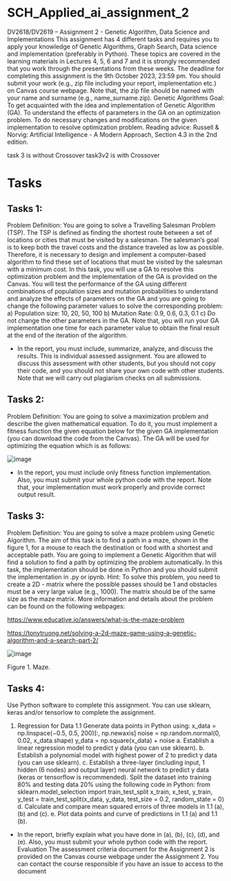 # SCH_Applied_ai_assignment_2

DV2618/DV2619 – Assignment 2 - Genetic Algorithm, Data
Science and Implementations
This assignment has 4 different tasks and requires you to apply your knowledge of Genetic
Algorithms, Graph Search, Data science and implementation (preferably in Python). These topics
are covered in the learning materials in Lectures 4, 5, 6 and 7 and it is strongly recommended that
you work through the presentations from these weeks.
The deadline for completing this assignment is the 9th October 2023, 23:59 pm. You should
submit your work (e.g., zip file including your report, implementation etc.) on Canvas course
webpage. Note that, the zip file should be named with your name and surname (e.g.,
name_surname.zip).
Genetic Algorithms
Goal: To get acquainted with the idea and implementation of Genetic Algorithm (GA). To understand the
effects of parameters in the GA on an optimization problem. To do necessary changes and modifications
on the given implementation to resolve optimization problem.
Reading advice: Russell & Norvig: Artificial Intelligence - A Modern Approach, Section 4.3 in the 2nd
edition.

task 3 is without Crossover
task3v2 is with Crossover

# Tasks
## Tasks 1:
Problem Definition: You are going to solve a Travelling Salesman Problem (TSP). The TSP is defined as
finding the shortest route between a set of locations or cities that must be visited by a salesman. The
salesman‘s goal is to keep both the travel costs and the distance traveled as low as possible. Therefore, it
is necessary to design and implement a computer-based algorithm to find these set of locations that must
be visited by the salesman with a minimum cost. In this task, you will use a GA to resolve this optimization
problem and the implementation of the GA is provided on the Canvas.
You will test the performance of the GA using different combinations of population sizes and mutation
probabilities to understand and analyze the effects of parameters on the GA and you are going to change
the following parameter values to solve the corresponding problem:
a) Population size: 10, 20, 50, 100
b) Mutation Rate: 0.9, 0.6, 0.3, 0.1
c) Do not change the other parameters in the GA.
Note that, you will run your GA implementation one time for each parameter value to obtain the final
result at the end of the iteration of the algorithm.
* In the report, you must include, summarize, analyze, and discuss the results.
This is individual assessed assignment. You are allowed to discuss this assessment with
other students, but you should not copy their code, and you should not share your own
code with other students. Note that we will carry out plagiarism checks on all submissions.
## Tasks 2:
Problem Definition: You are going to solve a maximization problem and describe the given mathematical
equation. To do it, you must implement a fitness function the given equation below for the given GA
implementation (you can download the code from the Canvas). The GA will be used for optimizing the
equation which is as follows:

![image](https://github.com/MorrisSimons/SCH_Applied_ai_assignment_2/assets/38280463/145a6ecc-0928-471d-8027-de70dac73c0e)


* In the report, you must include only fitness function implementation. Also, you must submit your
whole python code with the report. Note that, your implementation must work properly and provide
correct output result.
## Tasks 3:
Problem Definition: You are going to solve a maze problem using Genetic Algorithm. The aim of this task
is to find a path in a maze, shown in the figure 1, for a mouse to reach the destination or food with a
shortest and acceptable path. You are going to implement a Genetic Algorithm that will find a solution
to find a path by optimizing the problem automatically.
In this task, the implementation should be done in Python and you should submit the implementation
in .py or ipynb.
Hint: To solve this problem, you need to create a 2D - matrix where the possible passes should be 1 and
obstacles must be a very large value (e.g., 1000). The matrix should be of the same size as the maze
matrix.
More information and details about the problem can be found on the following webpages:

https://www.educative.io/answers/what-is-the-maze-problem

https://tonytruong.net/solving-a-2d-maze-game-using-a-genetic-algorithm-and-a-search-part-2/

![image](https://github.com/MorrisSimons/SCH_Applied_ai_assignment_2/assets/38280463/3a38f4e3-83a2-475a-a301-58d8b15accf7)



Figure 1. Maze.
## Tasks 4:
Use Python software to complete this assignment. You can use sklearn, keras and/or tensorlow to
complete the assignment.
1. Regression for Data
1.1 Generate data points in Python using:
x_data = np.linspace(−0.5, 0.5, 200)[:, np.newaxis]
noise = np.random.normal(0, 0.02, x_data.shape)
y_data = np.square(x_data) + noise
a. Establish a linear regression model to predict y data (you can use sklearn).
b. Establish a polynomial model with highest power of 2 to predict y data (you can use sklearn).
c. Establish a three-layer (including input, 1 hidden (6 nodes) and output layer) neural network to
predict y data (keras or tensorflow is recommended). Split the dataset into training 80% and
testing data 20% using the following code in Python:
from sklearn.model_selection import train_test_split
x_train, x_test, y_train, y_test = train_test_split(x_data, y_data, test_size = 0.2, random_state = 0)
d. Calculate and compare mean squared errors of three models in 1.1 (a), (b) and (c).
e. Plot data points and curve of predictions in 1.1 (a) and 1.1 (b).
* In the report, briefly explain what you have done in (a), (b), (c), (d), and (e). Also, you must submit
your whole python code with the report.
Evaluation
The assessment criteria document for the Assignment 2 is provided on the Canvas course webpage under
the Assignment 2. You can contact the course responsible if you have an issue to access to the document
